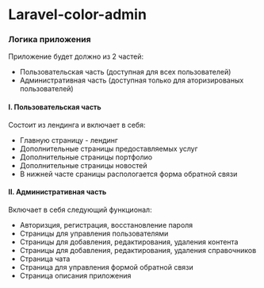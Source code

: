 # Laravel-color-admin

### Логика приложения
Приложение будет должно из 2 частей:
- Пользовательская часть (доступная для всех пользователей)
- Административная часть (доступная только для аторизированых пользователей)


#### I. Пользовательская часть
Состоит из лендинга и включает в себя:
- Главную страницу - лендинг
- Дополнительные страницы предоставляемых услуг
- Дополнительные страницы портфолио
- Дополнительные страницы новостей
- В нижней часте сраницы распологается форма обратной связи

#### II. Административная часть
Включает в себя следующий функционал:
- Авторизция, регистрация, восстановление пароля
- Страницы для управления пользователями
- Страницы для добавления, редактирования, удаления контента
- Страницы для добавления, редактирования, удаления справочников
- Страница чата
- Страница для управления формой обратной связи
- Страница описания приложения
